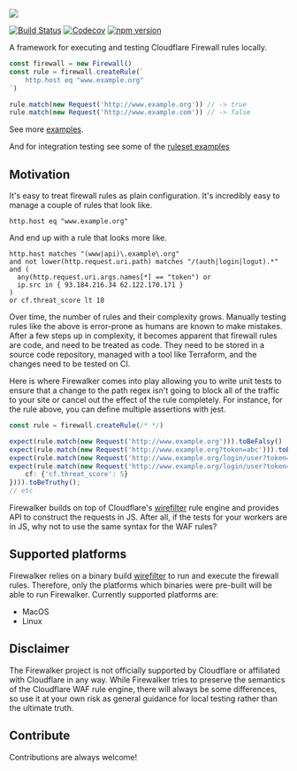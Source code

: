 ![](https://github.com/SerCeMan/firewalker/raw/master/logo/logo.png)

[![Build Status](https://circleci.com/gh/SerCeMan/firewalker.svg?style=svg)](https://circleci.com/gh/SerCeMan/firewalker)
[![Codecov](https://codecov.io/gh/SerCeMan/firewalker/branch/master/graph/badge.svg)](https://codecov.io/gh/SerCeMan/firewalker)
[![npm version](https://badge.fury.io/js/firewalker.svg)](https://www.npmjs.com/package/firewalker)


A framework for executing and testing Cloudflare Firewall rules locally.

```typescript
const firewall = new Firewall()
const rule = firewall.createRule(`
    http.host eq "www.example.org"
`)

rule.match(new Request('http://www.example.org')) // -> true
rule.match(new Request('http://www.example.com')) // -> false
```

See more [examples](https://github.com/SerCeMan/firewalker/blob/master/test/firewall.tests.ts).

And for integration testing see some of the [ruleset examples](https://github.com/SerCeMan/firewalker/blob/master/test/ruleset.tests.ts)

## Motivation

It's easy to treat firewall rules as plain configuration. It's incredibly easy to manage a couple of rules that look like.
```
http.host eq "www.example.org"
```

And end up with a rule that looks more like.
```wireshark
http.host matches "(www|api)\.example\.org"
and not lower(http.request.uri.path) matches "/(auth|login|logut).*"
and (
  any(http.request.uri.args.names[*] == "token") or
  ip.src in { 93.184.216.34 62.122.170.171 }
)
or cf.threat_score lt 10
```

Over time, the number of rules and their complexity grows. Manually testing rules like the above is error-prone as humans are known to make mistakes. After a few steps up in complexity, it becomes apparent that firewall rules are code, and need to be treated as code. They need to be stored in a source code repository, managed with a tool like Terraform, and the changes need to be tested on CI.

Here is where Firewalker comes into play allowing you to write unit tests to ensure that a change to the path regex isn't going to block all of the traffic to your site or cancel out the effect of the rule completely. For instance, for the rule above, you can define multiple assertions with jest.

```typescript
const rule = firewall.createRule(/* */)

expect(rule.match(new Request('http://www.example.org'))).toBeFalsy()
expect(rule.match(new Request('http://www.example.org?token=abc'))).toBeTruthy()
expect(rule.match(new Request('http://www.example.org/login/user?token=abc'))).toBeFalsy()
expect(rule.match(new Request('http://www.example.org/login/user?token=abc', {
    cf: {'cf.threat_score': 5}
}))).toBeTruthy();
// etc
```

Firewalker builds on top of Cloudflare's [wirefilter](https://github.com/cloudflare/wirefilter) rule engine and provides API to construct the requests in JS. After all, if the tests for your workers are in JS, why not to use the same syntax for the WAF rules?

## Supported platforms
Firewalker relies on a binary build [wirefilter](https://github.com/cloudflare/wirefilter) to run and execute the firewall rules. Therefore, only the platforms which binaries were pre-built will be able to run Firewalker. Currently supported platforms are:

* MacOS
* Linux

## Disclaimer
The Firewalker project is not officially supported by Cloudflare or affiliated with Cloudflare in any way. While Firewalker tries to preserve the semantics of the Cloudflare WAF rule engine, there will always be some differences, so use it at your own risk as general guidance for local testing rather than the ultimate truth.

## Contribute
Contributions are always welcome!
